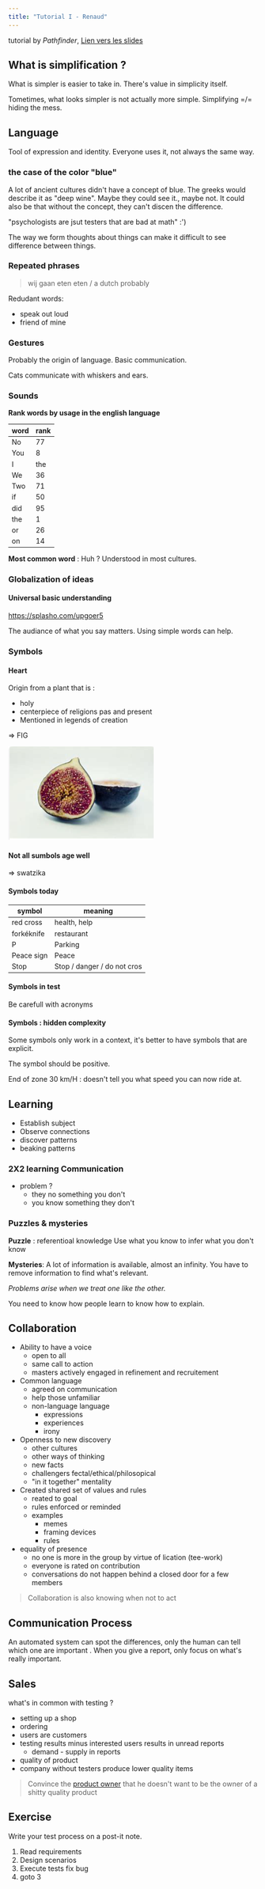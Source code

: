 ```yaml
---
title: "Tutorial I - Renaud"
---
```


tutorial by _Pathfinder_, [Lien vers les slides]()

## What is simplification ?

What is simpler  is easier to take in.
There's value in simplicity itself.

Tometimes, what looks simpler is not actually more simple.
Simplifying =/= hiding the mess.

## Language

Tool of expression and identity.
Everyone uses it, not always the same way.

### the case of the color "blue"
 A lot of ancient cultures didn't have a concept of blue.
 The greeks would describe it as "deep wine".
 Maybe they could see it., maybe not.
 It could also be that without the concept, they can't discen the difference.
 
"psychologists are jsut testers that are bad at math" :')

The way we form thoughts about things can make it difficult to see difference between things.

### Repeated phrases

> wij gaan eten eten
/ a dutch probably

Redudant words:
- speak out loud
- friend of mine

### Gestures
Probably the origin of language. 
Basic communication.

Cats communicate with whiskers and ears.

### Sounds
**Rank words by usage in the english language**

| word | rank |
| ---- | ---- |
| No   | 77   |
| You  | 8    |
| I    | the  |
| We   | 36   |
| Two  | 71   |
| if   | 50   |
| did  | 95   |
| the  | 1    |
| or   | 26   |
| on   | 14   |


**Most common word** : Huh ?
Understood in most cultures.

### Globalization of ideas

#### Universal basic understanding

https://splasho.com/upgoer5

The audiance of what you say matters. Using simple words can help.

### Symbols

#### Heart
Origin from a plant that is :
- holy
- centerpiece of religions pas and present
- Mentioned in legends of creation

=> FIG

![](_attachments/Pasted%20image%2020220607144741.png)

#### Not all sumbols age well
 => swatzika

#### Symbols today

| symbol     | meaning                     |
| ---------- | --------------------------- |
| red cross  | health, help                |
| forkéknife | restaurant                  |
| P          | Parking                     |
| Peace sign | Peace                       |
| Stop       | Stop / danger / do not cros | 

#### Symbols in test
Be carefull with acronyms

#### Symbols : hidden complexity

Some symbols only work in a context, it's better to have symbols that are explicit.

The symbol should be positive.

End of zone 30 km/H : doesn't tell you what speed you can now ride at.

## Learning

- Establish subject
- Observe connections
- discover patterns
- beaking patterns

### 2X2 learning Communication
- problem ?
	- they no something you don't
	- you know something they don't

### Puzzles & mysteries

**Puzzle** : referentioal knowledge
Use what you know to infer what you don't know

**Mysteries**: A lot of information is available, almost an infinity.
You have to remove information to find what's relevant.

_Problems arise when we treat one like the other._

You need to know how people learn to know how to explain.

## Collaboration
- Ability to have a voice
	- open to all
	- same call to action
	- masters actively engaged in refinement and recruitement
- Common language
	- agreed on communication
	- help those unfamiliar
	- non-language language
		- expressions
		- experiences
		- irony
- Openness to new discovery
	- other cultures
	- other ways of thinking
	- new facts
	- challengers fectal/ethical/philosopical
	- "in it together" mentality
- Created shared set of values and rules
	- reated to goal 
	- rules enforced or reminded
	- examples
		- memes
		- framing devices
		- rules
- equality of presence
	- no one is more in the group by virtue of lication (tee-work)
	- everyone is rated on contribution
	- conversations do not happen behind a closed door for a few members

> Collaboration is also knowing when not to act

## Communication Process
An automated system can spot the differences, only the human can tell which one are important .
When you give a report, only focus on what's really important.

## Sales
what's in common with testing ?
- setting up a shop
- ordering
- users are customers
- testing results minus interested users results in unread reports
	- demand - supply in  reports
- quality of product
- company without testers produce lower quality items

> Convince the [product owner](Product%20Owner.md) that he doesn't want to be the owner of a shitty quality product

## Exercise
Write your test process on a post-it note.
1. Read requirements 
2. Design scenarios 
3. Execute tests fix bug 
4. goto 3



